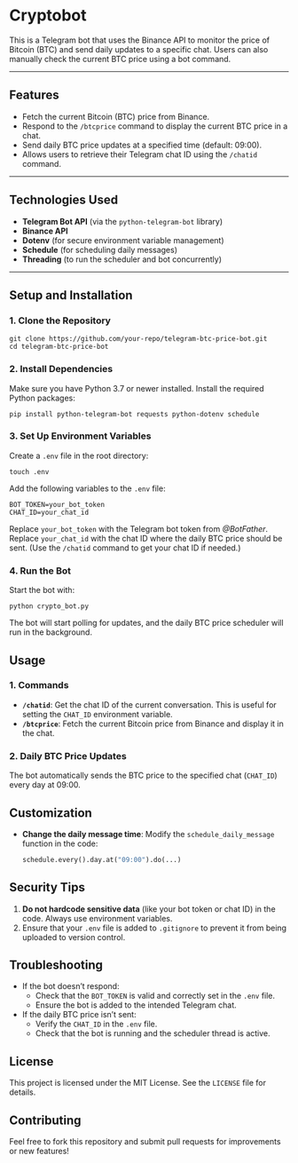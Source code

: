 # **Cryptobot**

This is a Telegram bot that uses the Binance API to monitor the price of Bitcoin (BTC) and send daily updates to a specific chat. Users can also manually check the current BTC price using a bot command.

---

## **Features**
- Fetch the current Bitcoin (BTC) price from Binance.
- Respond to the `/btcprice` command to display the current BTC price in a chat.
- Send daily BTC price updates at a specified time (default: 09:00).
- Allows users to retrieve their Telegram chat ID using the `/chatid` command.
---

## **Technologies Used**
- **Telegram Bot API** (via the `python-telegram-bot` library)
- **Binance API**
- **Dotenv** (for secure environment variable management)
- **Schedule** (for scheduling daily messages)
- **Threading** (to run the scheduler and bot concurrently)

---

## **Setup and Installation**

### **1. Clone the Repository**
```
git clone https://github.com/your-repo/telegram-btc-price-bot.git
cd telegram-btc-price-bot
```
### **2. Install Dependencies**
Make sure you have Python 3.7 or newer installed. Install the required Python packages:
```
pip install python-telegram-bot requests python-dotenv schedule
```
### **3. Set Up Environment Variables**
Create a `.env` file in the root directory:
```
touch .env
``` 
Add the following variables to the `.env` file:
```
BOT_TOKEN=your_bot_token
CHAT_ID=your_chat_id
```
Replace `your_bot_token` with the Telegram bot token from *@BotFather*.
Replace `your_chat_id` with the chat ID where the daily BTC price should be sent. (Use the `/chatid` command to get your chat ID if needed.)

### **4. Run the Bot**
Start the bot with:

```
python crypto_bot.py
```
The bot will start polling for updates, and the daily BTC price scheduler will run in the background.

## **Usage**

### **1. Commands**
- **`/chatid`**: Get the chat ID of the current conversation. This is useful for setting the `CHAT_ID` environment variable.
- **`/btcprice`**: Fetch the current Bitcoin price from Binance and display it in the chat.

### **2. Daily BTC Price Updates**
The bot automatically sends the BTC price to the specified chat (`CHAT_ID`) every day at 09:00.

## **Customization**
- **Change the daily message time**:
   Modify the `schedule_daily_message` function in the code:
   ```python
   schedule.every().day.at("09:00").do(...)
   ```

## **Security Tips**
1. **Do not hardcode sensitive data** (like your bot token or chat ID) in the code. Always use environment variables.
2. Ensure that your `.env` file is added to `.gitignore` to prevent it from being uploaded to version control.
## **Troubleshooting**
- If the bot doesn’t respond:
   - Check that the `BOT_TOKEN` is valid and correctly set in the `.env` file.
   - Ensure the bot is added to the intended Telegram chat.
- If the daily BTC price isn’t sent:
   - Verify the `CHAT_ID` in the `.env` file.
   - Check that the bot is running and the scheduler thread is active.

## **License**
This project is licensed under the MIT License. See the `LICENSE` file for details.

## **Contributing**
Feel free to fork this repository and submit pull requests for improvements or new features!


